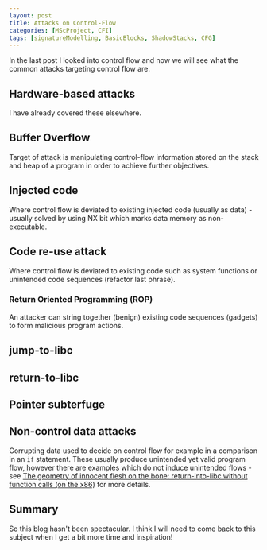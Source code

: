 ```yaml
---
layout: post
title: Attacks on Control-Flow
categories: [MScProject, CFI]
tags: [signatureModelling, BasicBlocks, ShadowStacks, CFG]
---
```


In the last post I looked into control flow and now we will see what the common attacks targeting control flow are.

## Hardware-based attacks

I have already covered these elsewhere.

## Buffer Overflow

Target of attack is manipulating control-flow information stored on the stack and heap of a program in order to achieve further objectives.

## Injected code

Where control flow is deviated to existing injected code (usually as data) - usually solved by using NX bit which marks data memory as non-executable. 

## Code re-use attack

Where control flow is deviated to existing code such as system functions or unintended code sequences (refactor last phrase). 

### Return Oriented Programming (ROP)

An attacker can string together (benign) existing code sequences (gadgets) to form malicious program actions.  

## jump-to-libc

## return-to-libc

## Pointer subterfuge

## Non-control data attacks

Corrupting data used to decide on control flow for example in a comparison in an `if` statement. These usually produce unintended yet valid program flow, however there are examples which do not induce unintended flows - see <a href="https://dl.acm.org/citation.cfm?id=1315313">The geometry of innocent flesh on the bone: return-into-libc without function calls (on the x86)</a> for more details.

## Summary

So this blog hasn't been spectacular. I think I will need to come back to this subject when I get a bit more time and inspiration!
